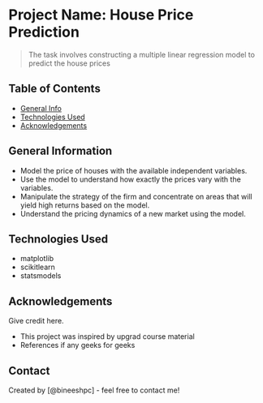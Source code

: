 # Project Name: House Price Prediction
> The task involves constructing a multiple linear regression model to predict the house prices


## Table of Contents
* [General Info](#general-information)
* [Technologies Used](#technologies-used)
* [Acknowledgements](#acknowledgements)

<!-- You can include any other section that is pertinent to your problem -->

## General Information
- Model the price of houses with the available independent variables.
- Use the model to understand how exactly the prices vary with the variables.
- Manipulate the strategy of the firm and concentrate on areas that will yield high returns based on the model.
- Understand the pricing dynamics of a new market using the model.

<!-- You don't have to answer all the questions - just the ones relevant to your project. -->



## Technologies Used
- matplotlib
- scikitlearn
- statsmodels

<!-- As the libraries versions keep on changing, it is recommended to mention the version of library used in this project -->

## Acknowledgements
Give credit here.
- This project was inspired by upgrad course material
- References if any geeks for geeks


## Contact
Created by [@bineeshpc] - feel free to contact me!


<!-- Optional -->
<!-- ## License -->
<!-- This project is open source and available under the [... License](). -->

<!-- You don't have to include all sections - just the one's relevant to your project -->